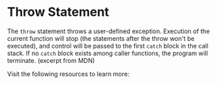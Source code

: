 # Throw Statement

The `throw` statement throws a user-defined exception. Execution of the current function will stop (the statements after the throw won't be executed), and control will be passed to the first `catch` block in the call stack. If no `catch` block exists among caller functions, the program will terminate. (excerpt from MDN)

Visit the following resources to learn more:
